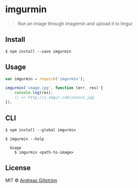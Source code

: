 # imgurmin

> Run an image through imagemin and upload it to Imgur


## Install

```
$ npm install --save imgurmin
```


## Usage

```js
var imgurmin = require('imgurmin');

imgurmin('image.jpg', function (err, res) {
	console.log(res);
	// => http://i.imgur.com/xxxxxx.jpg
});
```


## CLI

```
$ npm install --global imgurmin
```

```
$ imgurmin --help

  Usage
    $ imgurmin <path-to-image>
```


## License

MIT © [Andreas Gillström](https://github.com/gillstrom)

